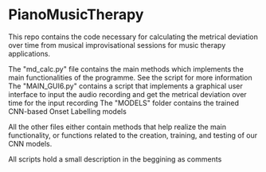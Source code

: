 # PianoMusicTherapy
 This repo contains the code necessary for calculating the metrical deviation over time from musical improvisational sessions for music therapy applications.

The "md_calc.py" file contains the main methods which implements the main functionalities of the programme. See the script for more information
The "MAIN_GUI6.py" contains a script that implements a graphical user interface to input the audio recording and get the metrical deviation over time for the input recording
The "MODELS" folder contains the trained CNN-based Onset Labelling models 

All the other files either contain methods that help realize the main functionality, or functions related to the creation, training, and testing of our CNN models.

All scripts hold a small description in the beggining as comments
